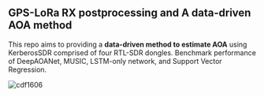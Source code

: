 ## GPS-LoRa RX postprocessing and A data-driven AOA method

This repo aims to providing a **data-driven method to estimate AOA** using KerberosSDR comprised of four RTL-SDR dongles. Benchmark performance of DeepAOANet, MUSIC, LSTM-only network, and Support Vector Regression.

![cdf1606](https://github.com/zdai257/GPSLoRaRX/blob/main/data_1606/df_collection/CDF.png)
